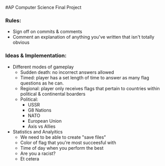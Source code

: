 #AP Computer Science Final Project

### Rules:
- Sign off on commits & comments
- Comment an explanation of anything you've written that isn't totally obvious

### Ideas & Implementation:
- Different modes of gameplay
    - Sudden death: no incorrect answers allowed
    - Timed: player has a set length of time to answer as many flag questions as he can. 
    - Regional: player only receives flags that pertain to countries within political & continental boarders
    - Political: 
        - USSR
        - G8 Nations
        - NATO
        - European Union
        - Axis vs Allies
- Statistics and Analyitics
    - We need to be able to create "save files"
    - Color of flag that you're most succeesful with
    - Time of day when you perform the best
    - Are you a racist?
    - Et cetera
